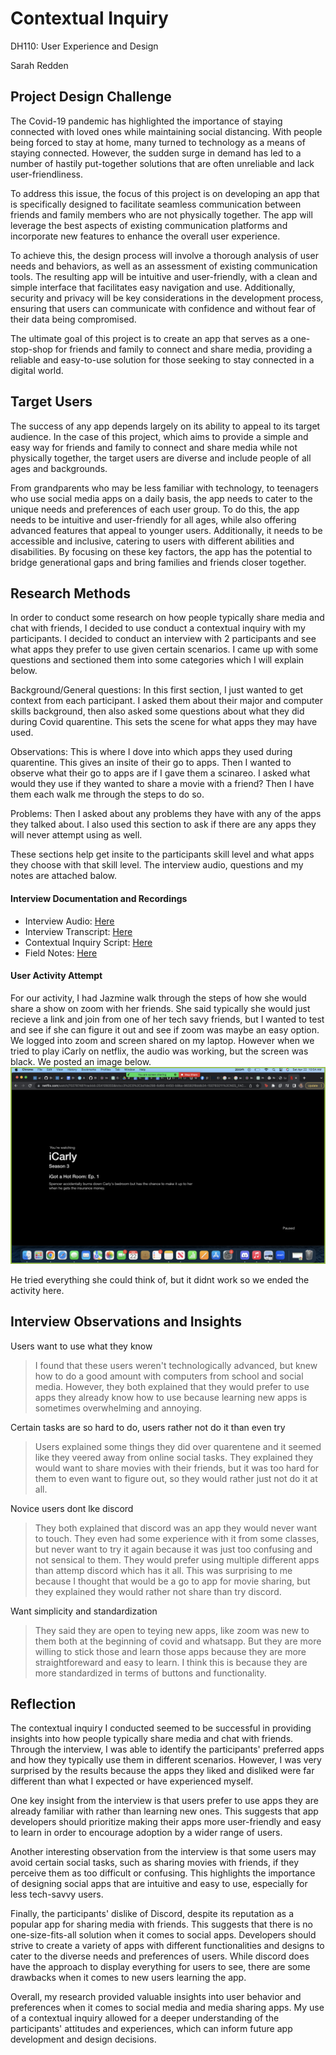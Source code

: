 # Contextual Inquiry
DH110: User Experience and Design

Sarah Redden



## Project Design Challenge
The Covid-19 pandemic has highlighted the importance of staying connected with loved ones while maintaining social distancing. With people being forced to stay at home, many turned to technology as a means of staying connected. However, the sudden surge in demand has led to a number of hastily put-together solutions that are often unreliable and lack user-friendliness.

To address this issue, the focus of this project is on developing an app that is specifically designed to facilitate seamless communication between friends and family members who are not physically together. The app will leverage the best aspects of existing communication platforms and incorporate new features to enhance the overall user experience.

To achieve this, the design process will involve a thorough analysis of user needs and behaviors, as well as an assessment of existing communication tools. The resulting app will be intuitive and user-friendly, with a clean and simple interface that facilitates easy navigation and use. Additionally, security and privacy will be key considerations in the development process, ensuring that users can communicate with confidence and without fear of their data being compromised.

The ultimate goal of this project is to create an app that serves as a one-stop-shop for friends and family to connect and share media, providing a reliable and easy-to-use solution for those seeking to stay connected in a digital world.

## Target Users
The success of any app depends largely on its ability to appeal to its target audience. In the case of this project, which aims to provide a simple and easy way for friends and family to connect and share media while not physically together, the target users are diverse and include people of all ages and backgrounds.

From grandparents who may be less familiar with technology, to teenagers who use social media apps on a daily basis, the app needs to cater to the unique needs and preferences of each user group. To do this, the app needs to be intuitive and user-friendly for all ages, while also offering advanced features that appeal to younger users. Additionally, it needs to be accessible and inclusive, catering to users with different abilities and disabilities. By focusing on these key factors, the app has the potential to bridge generational gaps and bring families and friends closer together.


## Research Methods
In order to conduct some research on how people typically share media and chat with friends, I decided to use conduct a contextual inquiry with my participants. I decided to conduct an interview with 2 participants and see what apps they prefer to use given certain scenarios. I came up with some questions and sectioned them into some categories which I will explain below.

Background/General questions: In this first section, I just wanted to get context from each participant. I asked them about their major and computer skills background, then also asked some questions about what they did during Covid quarentine. This sets the scene for what apps they may have used.

Observations: This is where I dove into which apps they used during quarentine. This gives an insite of their go to apps. Then I wanted to observe what their go to apps are if I gave them a scinareo. I asked what would they use if they wanted to share a movie with a friend? Then I have them each walk me through the steps to do so.

Problems: Then I asked about any problems they have with any of the apps they talked about. I also used this section to ask if there are any apps they will never attempt using as well.

These sections help get insite to the participants skill level and what apps they choose with that skill level. The interview audio, questions and my notes are attached balow.

#### Interview Documentation and Recordings
* Interview Audio: [Here](https://drive.google.com/file/d/1Lvk8oi6ZVA586zH5n0EuPZFHCK6PVUqF/view?usp=sharing)
* Interview Transcript: [Here](https://github.com/sarahsr6/DH110/blob/main/Assignments/assign_3/Transcript%20.pdf)
* Contextual Inquiry Script: [Here](https://github.com/sarahsr6/DH110/blob/main/Assignments/assign_3/Field%20Study%20Interview%20Script%20.pdf)
* Field Notes: [Here](https://github.com/sarahsr6/DH110/blob/main/Assignments/assign_3/Field%20Notess.pdf)

#### User Activity Attempt
For our activity, I had Jazmine walk through the steps of how she would share a show on zoom with her friends. She said typically she would just recieve a link and join from one of her tech savy friends, but I wanted to test and see if she can figure it out and see if zoom was maybe an easy option. We logged into zoom and screen shared on my laptop. However when we tried to play iCarly on netflix, the audio was working, but the screen was black. We posted an image below.
![dummy image](zoom.png)

He tried everything she could think of, but it didnt work so we ended the activity here. 

## Interview Observations and Insights
Users want to use what they know 
> I found that these users weren't technologically advanced, but knew how to do a good amount with computers from school and social media. However, they both explained that they would prefer to use apps they already know how to use because learning new apps is sometimes overwhelming and annoying.

Certain tasks are so hard to do, users rather not do it than even try
> Users explained some things they did over quarentene and it seemed like they veered away from online social tasks. They explained they would want to share movies with their friends, but it was too hard for them to even want to figure out, so they would rather just not do it at all.

Novice users dont lke discord
> They both explained that discord was an app they would never want to touch. They even had some experience with it from some classes, but never want to try it again because it was just too confusing and not sensical to them. They would prefer using multiple different apps than attemp discord which has it all. This was surprising to me because I thought that would be a go to app for movie sharing, but they explained they would rather not share than try discord.

Want simplicity and standardization
> They said they are open to teying new apps, like zoom was new to them both at the beginning of covid and whatsapp. But they are more willing to stick those and learn those apps because they are more straightforeward and easy to learn. I think this is because they are more standardized in terms of buttons and functionality.

## Reflection
The contextual inquiry I conducted seemed to be successful in providing insights into how people typically share media and chat with friends. Through the interview, I was able to identify the participants' preferred apps and how they typically use them in different scenarios. However, I was very surprised by the results because the apps they liked and disliked were far different than what I expected or have experienced myself.

One key insight from the interview is that users prefer to use apps they are already familiar with rather than learning new ones. This suggests that app developers should prioritize making their apps more user-friendly and easy to learn in order to encourage adoption by a wider range of users.

Another interesting observation from the interview is that some users may avoid certain social tasks, such as sharing movies with friends, if they perceive them as too difficult or confusing. This highlights the importance of designing social apps that are intuitive and easy to use, especially for less tech-savvy users.

Finally, the participants' dislike of Discord, despite its reputation as a popular app for sharing media with friends. This suggests that there is no one-size-fits-all solution when it comes to social apps. Developers should strive to create a variety of apps with different functionalities and designs to cater to the diverse needs and preferences of users. While discord does have the approach to display everything for users to see, there are some drawbacks when it comes to new users learning the app.

Overall, my research provided valuable insights into user behavior and preferences when it comes to social media and media sharing apps. My use of a contextual inquiry allowed for a deeper understanding of the participants' attitudes and experiences, which can inform future app development and design decisions.

